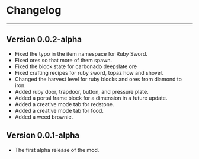 # Changelog
***

## Version 0.0.2-alpha
* Fixed the typo in the item namespace for Ruby Sword.
* Fixed ores so that more of them spawn.
* Fixed the block state for carbonado deepslate ore
* Fixed crafting recipes for ruby sword, topaz how and shovel.
* Changed the harvest level for ruby blocks and ores from diamond to iron.
* Added ruby door, trapdoor, button, and pressure plate.
* Added a portal frame block for a dimension in a future update.
* Added a creative mode tab for redstone.
* Added a creative mode tab for food.
* Added a weed brownie.

## Version 0.0.1-alpha
* The first alpha release of the mod.
